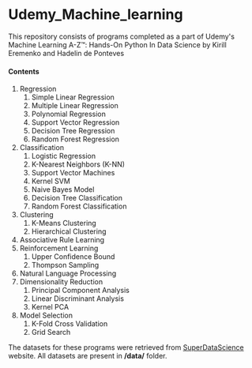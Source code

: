 # Udemy_Machine_learning

This repository consists of programs completed as a part of Udemy's Machine Learning A-Z™: Hands-On Python In Data Science by Kirill Eremenko and Hadelin de Ponteves

#### Contents

1. Regression
    1. Simple Linear Regression
    2. Multiple Linear Regression
    3. Polynomial Regression
    4. Support Vector Regression
    5. Decision Tree Regression
    6. Random Forest Regression
2. Classification
    1. Logistic Regression
    2. K-Nearest Neighbors (K-NN) 
    3. Support Vector Machines
    4. Kernel SVM
    5. Naive Bayes Model
    6. Decision Tree Classification
    7. Random Forest Classification
3. Clustering
    1. K-Means Clustering
    2. Hierarchical Clustering
4. Associative Rule Learning
5. Reinforcement Learning
    1. Upper Confidence Bound
    2. Thompson Sampling
6. Natural Language Processing
7. Dimensionality Reduction
    1. Principal Component Analysis
    2. Linear Discriminant Analysis
    3. Kernel PCA
8. Model Selection
    1. K-Fold Cross Validation
    2. Grid Search 

The datasets for these programs were retrieved from [SuperDataScience](https://www.superdatascience.com/machine-learning/) website. All datasets are present in **/data/** folder.